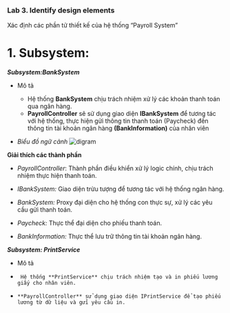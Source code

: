 
### Lab 3. Identify design elements ###
Xác định các phần tử thiết kế của hệ thống “Payroll System”

# 1. Subsystem: 

***Subsystem:BankSystem***
* Mô tả
     - Hệ thống **BankSystem** chịu trách nhiệm xử lý các khoản thanh toán qua ngân hàng.
     - **PayrollController** sẽ sử dụng giao diện **IBankSystem** để tương tác với hệ thống, thực hiện gửi thông tin thanh toán (Paycheck) đến thông tin tài khoản ngân hàng **(BankInformation)** của nhân viên

* *Biểu đồ ngữ cảnh*
  ![digram](https://www.planttext.com/api/plantuml/png/h591JiCm4Bpx5QjUsaf4lKTHL84uv5QH5opEjhNYs97NgOY0bt7WINo1s4bf85SkbhqpdfbT--lZSyyUdUyQBRXMfaM73RGeQpnHwNjDu4XwD2TDGgpXmHhlh0QfaJc50_R3IKzLJKv4O5c7B9FZ8S_XLG3iTk0wCpX5ucOhteDyOJov8qfAeRX7KvSzUsg4kfRdrIW3K55hMVaD3fxoJBAEgUBk3eQBDjn88Qo5ELhNe5VMR5EuM5MDhcNtpAFamTcNVYHFrcC_CzSiunzw6-XJG_-IvD5uvVjnkiItOKQHmPeY7Xq7_YtRJ6_1MiCJwGZnMRKibc-J9FclmQQmgbHuzcjB3340mqNXIiofsLkIpCSrnuBiDVi2-9DQY3sPAlp2Rm000F__0m00)


 
**Giải thích các thành phần**

* *PayrollController*: Thành phần điều khiển xử lý logic chính, chịu trách nhiệm thực hiện thanh toán.</p>
* *IBankSystem:* Giao diện trừu tượng để tương tác với hệ thống ngân hàng.</p>
* *BankSystem:* Proxy đại diện cho hệ thống con thực sự, xử lý các yêu cầu gửi thanh toán.</p>
* *Paycheck:* Thực thể đại diện cho phiếu thanh toán.</p>
* *BankInformation:* Thực thể lưu trữ thông tin tài khoản ngân hàng.</p>


***Subsystem: PrintService***
* Mô tả
-      Hệ thống **PrintService** chịu trách nhiệm tạo và in phiếu lương giấy cho nhân viên.
-     **PayrollController** sử dụng giao diện IPrintService để tạo phiếu lương từ dữ liệu và gửi yêu cầu in.

